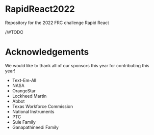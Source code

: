 # RapidReact2022
Repository for the 2022 FRC challenge Rapid React

//#TODO

# Acknowledgements
We would like to thank all of our sponsors this year for contributing this year!
* Text-Em-All
* NASA
* OrangeStar
* Lockheed Martin
* Abbot
* Texas Workforce Commission
* National Instruments
* PTC
* Sule Family
* Ganapathineedi Family
